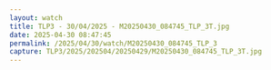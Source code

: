 ```yaml
---
layout: watch
title: TLP3 - 30/04/2025 - M20250430_084745_TLP_3T.jpg
date: 2025-04-30 08:47:45
permalink: /2025/04/30/watch/M20250430_084745_TLP_3
capture: TLP3/2025/202504/20250429/M20250430_084745_TLP_3T.jpg
---
```

